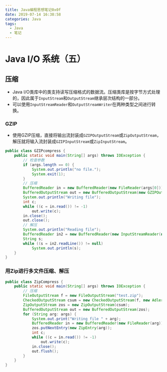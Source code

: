 ```yaml
---
title: Java编程思想笔记0x0f
date: 2019-07-14 16:38:58
categories: Java
tags:
  - Java
  - 笔记
---
```


# Java I/O 系统（五）

## 压缩

- Java I/O类库中的类支持读写压缩格式的数据流。压缩类库是按字节方式处理的，因此属于`InputStream`和`OutputStream`继承层次结构的一部分。
- 可以使用`InputStreamReader`和`OutputStreamWriter`在两种类型之间进行转换。

### GZIP

- 使用GZIP压缩，直接将输出流封装成`GZIPOutputStream`或`ZipOutputStream`，解压就将输入流封装成`GZIPInputStream`或`ZipInputStream`。

```java
public class GZIPcompress {
    public static void main(String[] args) throws IOException {
        // 检查参数
        if (args.length == 0) {
            System.out.println("no file.");
            System.exit(1);
        }
        // 压缩
        BufferedReader in = new BufferedReader(new FileReader(args[0]));
        BufferedOutputStream out = new BufferedOutputStream(new GZIPOutputStream(new FileOutputStream("test.gz")));
        System.out.println("Writing file");
        int c;
        while ((c = in.read()) != -1) 
            out.write(c);
        in.close();
        out.close();
        // 解压
        System.out.println("Reading file");
        BufferedReader in2 = new BufferedReader(new InputStreamReader(new GZIPInputStream(new FileInputStream("test.gz"))));
        String s;
        while ((s = in2.readLine()) != null)
            System.out.println(s);
    }
}
```

### 用Zip进行多文件压缩、解压

```java
public class ZipCompress {
    public static void main(String[] args) throws IOException {
        // 压缩
        FileOutputStream f = new FileOutputStream("test.zip");
        CheckedOutputStream csum = new CheckedOutputStream(f, new Adler32());
        ZipOutputStream zos = new ZipOutputStream(csum);
        BufferedOutputStream out = new BufferedOutputStream(zos);
        for (String arg: args) {
            System.out.print("Writing file " + arg);
            BufferedReader in = new BufferedReader(new FileReader(arg));
            zos.putNextEntry(new ZipEntry(arg));
            int c;
            while ((c = in.read()) != -1)
                out.write(c);
            in.close();
            out.flush();
        }
    }
}
```




